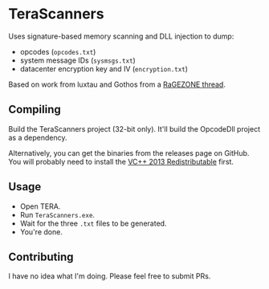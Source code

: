 # TeraScanners

Uses signature-based memory scanning and DLL injection to dump:
* opcodes (`opcodes.txt`)
* system message IDs (`sysmsgs.txt`)
* datacenter encryption key and IV (`encryption.txt`)

Based on work from luxtau and Gothos from a [RaGEZONE thread](http://forum.ragezone.com/f797/datacenter-parser-1084690/).

## Compiling

Build the TeraScanners project (32-bit only). It'll build the OpcodeDll project as a dependency.

Alternatively, you can get the binaries from the releases page on GitHub. You will probably need to install the [VC++ 2013 Redistributable](https://www.microsoft.com/en-us/download/details.aspx?id=40784) first.

## Usage

* Open TERA.
* Run `TeraScanners.exe`.
* Wait for the three `.txt` files to be generated.
* You're done.

## Contributing

I have no idea what I'm doing. Please feel free to submit PRs.
